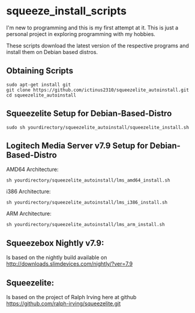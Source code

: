 squeeze_install_scripts
==============
I'm new to programming and this is my first attempt at it.
This is just a personal project in exploring programming with my hobbies.

These scripts download the latest version of the respective programs and install them on Debian based distros.

Obtaining Scripts
-----------------
```shell
sudo apt-get install git
git clone https://github.com/ictinus2310/squeezelite_autoinstall.git
cd squeezelite_autoinstall
```
Squeezelite Setup for Debian-Based-Distro
-----------------------------------------
```shell
sudo sh yourdirectory/squeezelite_autoinstall/squeezelite_install.sh
```
Logitech Media Server v7.9 Setup for Debian-Based-Distro
--------------------------------------------------------
AMD64 Architecture:
```shell
sh yourdirectory/squeezelite_autoinstall/lms_amd64_install.sh
```
i386 Architecture:
```shell
sh yourdirectory/squeezelite_autoinstall/lms_i386_install.sh
```
ARM Architecture:
```shell
sh yourdirectory/squeezelite_autoinstall/lms_arm_install.sh
```

Squeezebox Nightly v7.9:
-------------------
Is based on the nightly build available on http://downloads.slimdevices.com/nightly/?ver=7.9

Squeezelite:
------------
Is based on the project of Ralph Irving here at github https://github.com/ralph-irving/squeezelite.git
